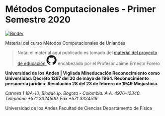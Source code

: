 # Métodos Computacionales - Primer Semestre 2020

[![Binder](https://mybinder.org/badge_logo.svg)](https://mybinder.org/v2/gh/jpmallarino/FISI2028-202010/master?urlpath=lab/tree/ipynb)

Material del curso Métodos Computacionales de Uniandes

> Nota: el material aquí publicado es tomado del [material del proyecto de educación ![ComputoCienciasUniandes](imagenes/GitHub-Mark-32px.png)](http://computocienciasuniandes.github.io/) encabezado por el Profesor Jaime Ernesto Forero

**Universidad de los Andes | Vigilada Mineducación
Reconocimiento como Universidad: Decreto 1297 del 30 de mayo de 1964.
Reconocimiento personería jurídica: Resolución 28 del 23 de febrero de 1949 Minjusticia.**

*Carrera 1 18A-10, Bloque Ip. Bogota - Colombia. A.A. 4976-12340.*   
*Telephone +571 3324500.*
*Fax +571 3324516*

Universidad de los Andes
Facultad de Ciencias
Departamento de Física